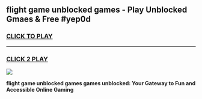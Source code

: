 
## flight game unblocked games - Play Unblocked Gmaes & Free #yep0d
<h3>
<a href="https://premium.freeplayer.one?title=flight_game_unblocked_games&ref=01M">CLICK TO PLAY</a></h3>
<hr>

<h3>
<a href="https://premium.freeplayer.one?title=flight_game_unblocked_games&ref=01M">CLICK 2 PLAY</a>
  
</h3>

<a href="https://premium.freeplayer.one?title=flight_game_unblocked_games&ref=01M"><img src="https://clearcache.store/games.png"></a>


**flight game unblocked games games unblocked: Your Gateway to Fun and Accessible Online Gaming**
